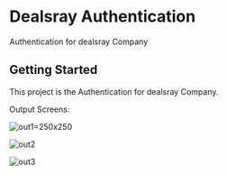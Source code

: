 # Dealsray Authentication

Authentication for dealsray Company

## Getting Started

This project is the Authentication for dealsray Company.

Output Screens:


![out1](https://github.com/VishnuKumar-cyber/Postman_app/Output/out1/jpg)=250x250

![out2](https://github.com/VishnuKumar-cyber/Postman_app/assets/77339616/15a3a978-af85-4437-9dcc-912368a86b00)

![out3](https://github.com/VishnuKumar-cyber/Postman_app/assets/77339616/23a48f69-8841-4749-8b9b-6f0a2c7ce33f)



